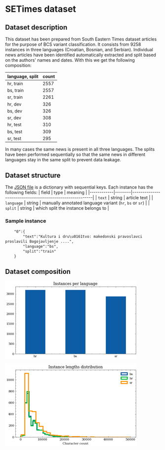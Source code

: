 # SETimes dataset

## Dataset description

This dataset has been prepared from South Eastern Times dataset articles for the purpose of BCS variant classification. It consists from 9258 instances in three languages (Croatian, Bosnian, and Serbian). Individual news articles have been identified automatically extracted and split based on the authors' names and dates. With this we get the following composition:

| language, split | count |
|-----------------|-------|
| hr, train       | 2557  |
| bs, train       | 2557  |
| sr, train       | 2261  |
| hr, dev         | 326   |
| bs, dev         | 326   |
| sr, dev         | 308   |
| hr, test        | 310   |
| bs, test        | 309   |
| sr, test        | 295   |

In many cases the same news is present in all three languages. The splits have been performed sequentially so that the same news in different languages stay in the same split to prevent data leakage.


## Dataset structure

The [JSON file](SETimes.json) is a dictionary with sequential keys. Each instance has the following fields:
| field      | type   | meaning                                                  |
|------------|--------|----------------------------------------------------------|
| `text`     | string | article text                                             |
| `language` | string | manually annotated language variant (`hr`, `bs` or `sr`) |
| `split`    | string | which split the instance belongs to                      |

### Sample instance
```
    "0":{
        "text":"Kultura i dru\u0161tvo: makedonski pravoslavci proslavili Bogojavljenje ....",
        "language":"bs",
        "split":"train"
    }
```

## Dataset composition

![](images/instances_per_language.png)

![](images/distributions.png)
